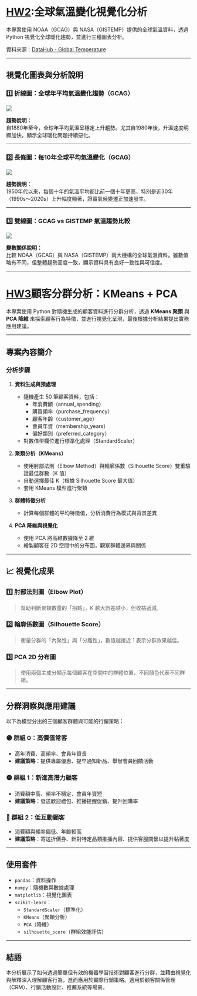 #  [HW2](https://github.com/48856035/Gemini-Python-API/blob/main/HW2.ipynb):全球氣溫變化視覺化分析

本專案使用 NOAA（GCAG）與 NASA（GISTEMP）提供的全球氣溫資料，透過 Python 視覺化全球暖化趨勢，並進行三種圖表分析。

資料來源：[DataHub - Global Temperature](https://datahub.io/core/global-temp)

---

##  視覺化圖表與分析說明

### 1️⃣ 折線圖：全球年平均氣溫變化趨勢（GCAG）

![](path/to/line_chart.png) <!-- 你可以上傳圖後貼這張圖的相對路徑 -->

**趨勢說明：**  
自1880年至今，全球年平均氣溫呈穩定上升趨勢。尤其自1980年後，升溫速度明顯加快，顯示全球暖化問題持續惡化。

---

### 2️⃣ 長條圖：每10年全球平均氣溫變化（GCAG）

![](path/to/bar_chart.png)

**趨勢說明：**  
1950年代以來，每個十年的氣溫平均都比前一個十年更高，特別是近30年（1990s～2020s）上升幅度顯著，證實氣候變遷正加速發生。

---

### 3️⃣ 雙線圖：GCAG vs GISTEMP 氣溫趨勢比較

![](path/to/double_line_chart.png)

**變數關係說明：**  
比較 NOAA（GCAG）與 NASA（GISTEMP）兩大機構的全球氣溫資料。雖數值略有不同，但整體趨勢高度一致，顯示資料具有良好一致性與可信度。

---

# [HW3]()顧客分群分析：KMeans + PCA

本專案使用 Python 對隨機生成的顧客資料進行分群分析，透過 **KMeans 聚類** 與 **PCA 降維** 來探索顧客行為特徵，並進行視覺化呈現，最後根據分析結果提出實務應用建議。

---

## 專案內容簡介

### 分析步驟

1. **資料生成與預處理**
   - 隨機產生 50 筆顧客資料，包括：
     - 年消費額（annual_spending）
     - 購買頻率（purchase_frequency）
     - 顧客年齡（customer_age）
     - 會員年資（membership_years）
     - 偏好類別（preferred_category）
   - 對數值型欄位進行標準化處理（StandardScaler）

2. **聚類分析（KMeans）**
   - 使用肘部法則（Elbow Method）與輪廓係數（Silhouette Score）雙重驗證最佳群數（K 值）
   - 自動選擇最佳 K（根據 Silhouette Score 最大值）
   - 套用 KMeans 模型進行聚類

3. **群體特徵分析**
   - 計算每個群體的平均特徵值，分析消費行為模式與背景差異

4. **PCA 降維與視覺化**
   - 使用 PCA 將高維數據降至 2 維
   - 繪製顧客在 2D 空間中的分布圖，觀察群體邊界與關係

---

## 📈 視覺化成果

### 1️⃣ 肘部法則圖（Elbow Plot）
> 幫助判斷聚類數量的「拐點」，K 越大誤差越小，但收益遞減。

### 2️⃣ 輪廓係數圖（Silhouette Score）
> 衡量分群的「內聚性」與「分離性」，數值越接近 1 表示分群效果越佳。

### 3️⃣ PCA 2D 分布圖
> 使用兩個主成分顯示每個顧客在空間中的群體位置，不同顏色代表不同群組。

---

## 分群洞察與應用建議

以下為模型分出的三個顧客群體與可能的行銷策略：

### 🟣 群組 0：高價值常客
- 高年消費、高頻率、會員年資長
- **建議策略**：提供專屬優惠、提早通知新品、舉辦會員回饋活動

### 🟡 群組 1：新進高潛力顧客
- 消費額中高、頻率不穩定、會員年資短
- **建議策略**：發送歡迎禮包、推播提醒促銷、提升回購率

### 🔵 群組 2：低互動顧客
- 消費額與頻率偏低、年齡較高
- **建議策略**：寄送折價券、針對特定品類推播內容、提供客服關懷以提升黏著度

---

## 使用套件

- `pandas`：資料操作
- `numpy`：隨機數與數據處理
- `matplotlib`：視覺化圖表
- `scikit-learn`：
  - `StandardScaler`（標準化）
  - `KMeans`（聚類分析）
  - `PCA`（降維）
  - `silhouette_score`（群組效能評估）

---

## 結語

本分析展示了如何透過簡單但有效的機器學習技術對顧客進行分群，並藉由視覺化與解釋深入理解顧客行為，進而應用於實際行銷策略。適用於顧客關係管理（CRM）、行銷活動設計、推薦系統等場景。




